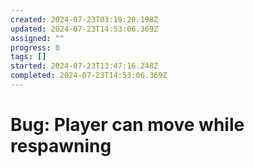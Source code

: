 ```yaml
---
created: 2024-07-23T03:19:20.198Z
updated: 2024-07-23T14:53:06.369Z
assigned: ""
progress: 0
tags: []
started: 2024-07-23T13:47:16.248Z
completed: 2024-07-23T14:53:06.369Z
---
```


# Bug: Player can move while respawning
